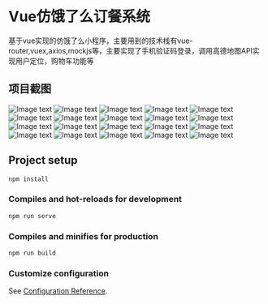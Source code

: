 # Vue仿饿了么订餐系统
基于vue实现的仿饿了么小程序，主要用到的技术栈有vue-router,vuex,axios,mockjs等，主要实现了手机验证码登录，调用高德地图API实现用户定位，购物车功能等

## 项目截图
![Image text](https://github.com/huangshaomo/photo/blob/master/elm-01.png)
![Image text](https://github.com/huangshaomo/photo/blob/master/elm-02.png)
![Image text](https://github.com/huangshaomo/photo/blob/master/elm-03.png)
![Image text](https://github.com/huangshaomo/photo/blob/master/elm-04.png)
![Image text](https://github.com/huangshaomo/photo/blob/master/elm-05.png)
![Image text](https://github.com/huangshaomo/photo/blob/master/elm-06.png)
![Image text](https://github.com/huangshaomo/photo/blob/master/elm-07.png)
![Image text](https://github.com/huangshaomo/photo/blob/master/elm-08.png)
![Image text](https://github.com/huangshaomo/photo/blob/master/elm-09.png)
![Image text](https://github.com/huangshaomo/photo/blob/master/elm-10.png)
![Image text](https://github.com/huangshaomo/photo/blob/master/elm-11.png)
![Image text](https://github.com/huangshaomo/photo/blob/master/elm-12.png)
![Image text](https://github.com/huangshaomo/photo/blob/master/elm-13.png)
![Image text](https://github.com/huangshaomo/photo/blob/master/elm-14.png)
![Image text](https://github.com/huangshaomo/photo/blob/master/elm-15.png)
![Image text](https://github.com/huangshaomo/photo/blob/master/elm-16.png)
![Image text](https://github.com/huangshaomo/photo/blob/master/elm-17.png)
![Image text](https://github.com/huangshaomo/photo/blob/master/elm-18.png)
![Image text](https://github.com/huangshaomo/photo/blob/master/elm-19.png)
![Image text](https://github.com/huangshaomo/photo/blob/master/elm-20.png)


## Project setup
```
npm install
```

### Compiles and hot-reloads for development
```
npm run serve
```

### Compiles and minifies for production
```
npm run build
```

### Customize configuration
See [Configuration Reference](https://cli.vuejs.org/config/).
